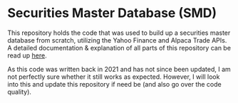 # Securities Master Database (SMD)

This repository holds the code that was used to build up a securities master database from scratch, utilizing the Yahoo Finance and Alpaca Trade APIs.
A detailed documentation & explanation of all parts of this repository can be read up [here](https://niklasbaier.github.io/me/building-up-a-securities-master-database/).

As this code was written back in 2021 and has not since been updated, I am not perfectly sure whether it still works as expected.
However, I will look into this and update this repository if need be (and also go over the code quality).
